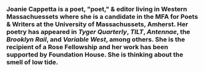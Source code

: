 ### Joanie Cappetta is a poet, "poet," & editor living in Western Massachuessets where she is a candidate in the MFA for Poets & Writers at the University of Massachussets, Amherst. Her poetry has appeared in *Tyger Quarterly*, *TILT*, *Antennae*, the *Brooklyn Rail*, and *Variable West*, among others. She is the recipient of a Rose Fellowship and her work has been supported by Foundation House. She is thinking about the smell of low tide. 
